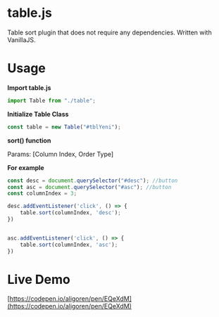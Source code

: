 # table.js

Table sort plugin that does not require any dependencies. Written with VanillaJS.

# Usage

**Import table.js**

```javascript
import Table from "./table";
```

**Initialize Table Class**

```javascript
const table = new Table("#tblYeni");
```

**sort() function**

Params: [Column Index, Order Type]

**For example**

```javascript
const desc = document.querySelector("#desc"); //button
const asc = document.querySelector("#asc"); //button
const columnIndex = 3;

desc.addEventListener('click', () => {
    table.sort(columnIndex, 'desc');
})


asc.addEventListener('click', () => {
    table.sort(columnIndex, 'asc');
})
```

# Live Demo

[https://codepen.io/aligoren/pen/EQeXdM](https://codepen.io/aligoren/pen/EQeXdM)